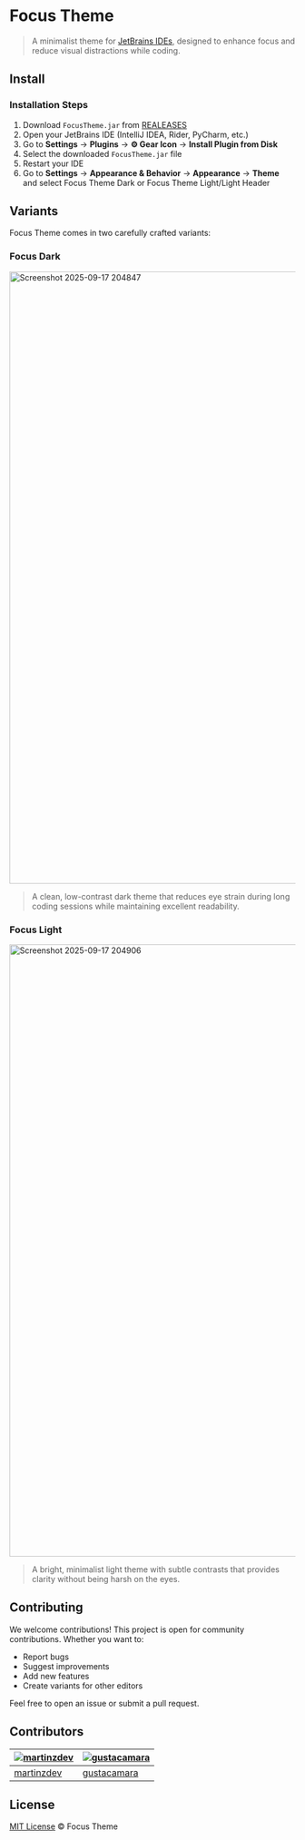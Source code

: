 # Focus Theme

> A minimalist theme for [JetBrains IDEs](https://www.jetbrains.com), designed to enhance focus and reduce visual distractions while coding.

## Install

### Installation Steps
1. Download `FocusTheme.jar` from [REALEASES](https://github.com/RUSHGGZ/focus-theme/releases)
2. Open your JetBrains IDE (IntelliJ IDEA, Rider, PyCharm, etc.)
3. Go to **Settings** → **Plugins** → **⚙️ Gear Icon** → **Install Plugin from Disk**
4. Select the downloaded `FocusTheme.jar` file
5. Restart your IDE
6. Go to **Settings** → **Appearance & Behavior** → **Appearance** → **Theme** and select Focus Theme Dark or Focus Theme Light/Light Header

## Variants

Focus Theme comes in two carefully crafted variants:

### Focus Dark
<img width="1919" height="1079" alt="Screenshot 2025-09-17 204847" src="https://github.com/user-attachments/assets/960369e4-8983-46a5-82c9-68f1d6ebaa1c" />


>A clean, low-contrast dark theme that reduces eye strain during long coding sessions while maintaining excellent readability.

### Focus Light
<img width="1919" height="1079" alt="Screenshot 2025-09-17 204906" src="https://github.com/user-attachments/assets/cdb503f3-2adf-4c67-bcfd-1a888f88af79" />


>A bright, minimalist light theme with subtle contrasts that provides clarity without being harsh on the eyes.

## Contributing

We welcome contributions! This project is open for community contributions. Whether you want to:

- Report bugs
- Suggest improvements
- Add new features
- Create variants for other editors

Feel free to open an issue or submit a pull request.

## Contributors

| [![martinzdev](https://github.com/martinzdev.png?size=100)](https://github.com/martinzdev) | [![gustacamara](https://github.com/gustacamara.png?size=100)](https://github.com/gustacamara) |
| ------------------------------------------------------------------------------------------- | --------------------------------------------------------------------------------------------- |
| [martinzdev](https://github.com/martinzdev)                                                 | [gustacamara](https://github.com/gustacamara)                                                 |

## License

[MIT License](./LICENSE) © Focus Theme
